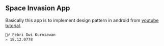 ## Space Invasion App

Basically this app is to implement design pattern in android from [youtube tutorial](https://www.youtube.com/watch?v=ZH1fhzGjiMg/).


```bash
🙋‍♂️ Febri Dwi Kurniawan
✍ 18.12.0778
```